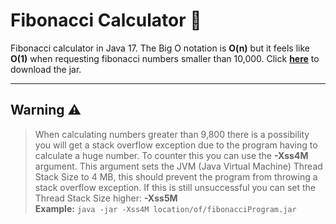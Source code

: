 # Fibonacci Calculator 🧮
Fibonacci calculator in Java 17. The Big O notation is **O(n)** but it feels like **O(1)** when requesting fibonacci numbers smaller than 10,000.
Click <a href="https://github.com/BastianAsmussen/Fibonacci/blob/main/out/artifacts/Fibonacci_jar/Fibonacci.jar?raw=true">**here**</a> to download the jar.

<hr/>

## Warning ⚠️
> When calculating numbers greater than 9,800 there is a possibility you will get a stack overflow exception due to the program having to calculate a huge number. To counter this you can use the **-Xss4M** argument. This argument sets the JVM (Java Virtual Machine) Thread Stack Size to 4 MB, this should prevent the program from throwing a stack overflow exception. If this is still unsuccessful you can set the Thread Stack Size higher: **-Xss5M**  
**Example:** `java -jar -Xss4M location/of/fibonacciProgram.jar`
